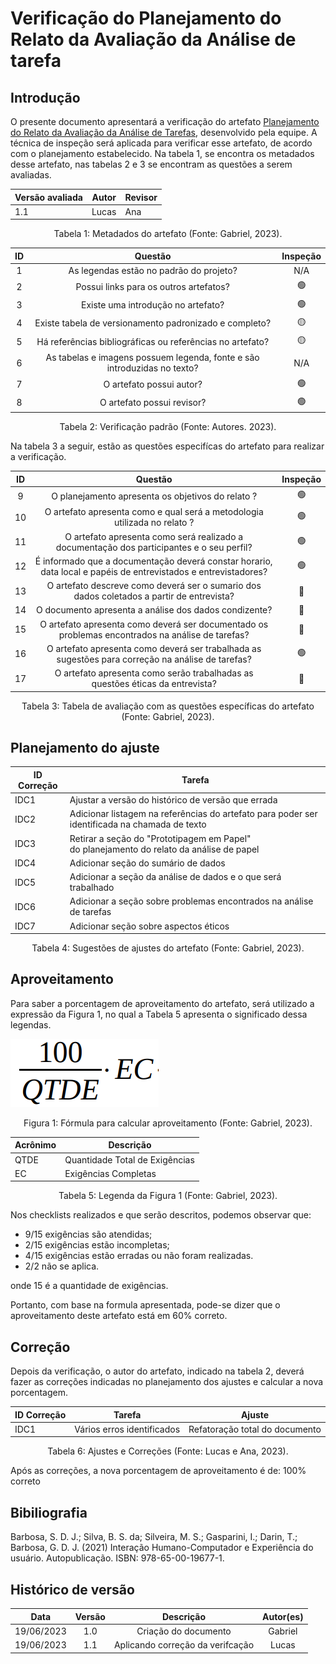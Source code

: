 # Verificação do Planejamento do Relato da Avaliação da Análise de tarefa

## Introdução

O presente documento apresentará a verificação do artefato [Planejamento do Relato da Avaliação da Análise de Tarefas](../../design-avaliacao-desenvolvimento/nivel1/analiseDeTarefas/planejamentoResultadosAnalisesTarefas.md), desenvolvido pela equipe. A técnica de inspeção será aplicada para verificar esse artefato, de acordo com o planejamento estabelecido. Na tabela 1, se encontra os metadados desse artefato, nas tabelas 2 e 3 se encontram as questões a serem avaliadas.

<center>

| Versão avaliada | Autor | Revisor |
| ---------------- | ----- | ------- |
| 1.1              | Lucas | Ana     |

<div style="text-align: center">
<p> Tabela 1: Metadados do artefato (Fonte: Gabriel, 2023). </p>
</div>

</center>

| ID |                                 Questão                                 | Inspeção |
| :-: | :-----------------------------------------------------------------------: | :--------: |
| 1 |                 As legendas estão no padrão do projeto?                 |    N/A    |
| 2 |                  Possui links para os outros artefatos?                  |     🟢     |
| 3 |                   Existe uma introdução no artefato?                   |     🟢     |
| 4 |          Existe tabela de versionamento padronizado e completo?          |     🟡     |
| 5 |      Há referências bibliográficas ou referências no artefato?      |     🟡     |
| 6 | As tabelas e imagens possuem legenda, fonte e são introduzidas no texto? |    N/A    |
| 7 |                         O artefato possui autor?                         |     🟢     |
| 8 |                        O artefato possui revisor?                        |     🟢     |

<div style="text-align: center">
    <p> Tabela 2: Verificação padrão (Fonte: Autores. 2023).</p>
</div>

Na tabela 3 a seguir, estão as questões especifícas do artefato para realizar a verificação.

| ID |                                                       Questão                                                       | Inspeção |
| :-: | :-------------------------------------------------------------------------------------------------------------------: | :--------: |
| 9 |                                  O planejamento apresenta os objetivos do relato ?                                  |     🟢     |
| 10 |                      O artefato apresenta como e qual será a metodologia utilizada no relato ?                      |     🟢     |
| 11 |             O artefato apresenta como será realizado a documentação dos participantes e o seu perfil?             |     🟢     |
| 12 | É informado que a documentação deverá constar horario, data local e papéis de entrevistados e entrevistadores? |     🟢     |
| 13 |              O artefato descreve como deverá ser o sumario dos dados coletados a partir de entrevista?              |     🔴     |
| 14 |                                O documento apresenta a análise dos dados condizente?                                |     🔴     |
| 15 |          O artefato apresenta como deverá ser documentado os problemas encontrados na análise de tarefas?          |     🔴     |
| 16 |        O artefato apresenta como deverá ser trabalhada as sugestões para correção na análise de tarefas?        |     🟢     |
| 17 |                   O artefato apresenta como serão trabalhadas as questões éticas da entrevista?                   |     🔴     |

<div style="text-align: center">
<p> Tabela 3: Tabela de avaliação com as questões específicas do artefato (Fonte: Gabriel, 2023). </p>
</div>

## Planejamento do ajuste

| ID Correção | Tarefa                                                                                         |
| ------------- | ---------------------------------------------------------------------------------------------- |
| IDC1          | Ajustar a versão do histórico de versão que errada                                          |
| IDC2          | Adicionar listagem na referências do artefato para poder ser identificada na chamada de texto |
| IDC3          | Retirar a seção do "Prototipagem em Papel" do planejamento do relato da análise de papel   |
| IDC4          | Adicionar seção do sumário de dados                                                         |
| IDC5          | Adicionar a seção da análise de dados e o que será trabalhado                              |
| IDC6          | Adicionar a seção sobre problemas encontrados na análise de tarefas                         |
| IDC7          | Adicionar seção sobre aspectos éticos                                                       |

<div style="text-align: center">
<p> Tabela 4: Sugestões de ajustes do artefato (Fonte: Gabriel, 2023). </p>
</div>

## Aproveitamento

Para saber a porcentagem de aproveitamento do artefato, será utilizado a expressão da Figura 1, no qual a Tabela 5 apresenta o significado dessa legendas.

<img src="../../../images/formulaCalculoAproveitamento.png"  alt="legenda da fórmula da figura 1"/>
<div style="text-align: center">

<p> Figura 1: Fórmula para calcular aproveitamento (Fonte: Gabriel, 2023). </p>
</div>

| Acrônimo | Descrição                     |
| --------- | ------------------------------- |
| QTDE      | Quantidade Total de Exigências |
| EC        | Exigências Completas           |

<div style="text-align: center">
<p> Tabela 5: Legenda da Figura 1 (Fonte: Gabriel, 2023). </p>
</div>

Nos checklists realizados e que serão descritos, podemos observar que:

- 9/15 exigências são atendidas;
- 2/15 exigências estão incompletas;
- 4/15 exigências estão erradas ou não foram realizadas.
- 2/2 não se aplica.

onde 15 é a quantidade de exigências.

Portanto, com base na formula apresentada, pode-se dizer que o aproveitamento deste artefato está em 60% correto.

## Correção

Depois da verificação, o autor do artefato, indicado na tabela 2, deverá fazer as correções indicadas no planejamento dos ajustes e calcular a nova porcentagem.

| ID Correção | Tarefa                      | Ajuste                           |
| ------------- | --------------------------- | -------------------------------- |
| IDC1          | Vários erros identificados | Refatoração total do documento |

<div style="text-align: center">
<p> Tabela 6: Ajustes e Correções (Fonte: Lucas e Ana, 2023). </p>
</div>

Após as correções, a nova porcentagem de aproveitamento é de: 100% correto

## Bibiliografia

Barbosa, S. D. J.; Silva, B. S. da; Silveira, M. S.; Gasparini, I.; Darin, T.; Barbosa, G. D. J. (2021) Interação Humano-Computador e Experiência do usuário. Autopublicação. ISBN: 978-65-00-19677-1.

## Histórico de versão

|    Data    | Versão |             Descrição             | Autor(es) |
| :--------: | :-----: | :----------------------------------: | :-------: |
| 19/06/2023 |   1.0   |        Criação do documento        |  Gabriel  |
| 19/06/2023 |   1.1   | Aplicando correção da verifcação |   Lucas   |

